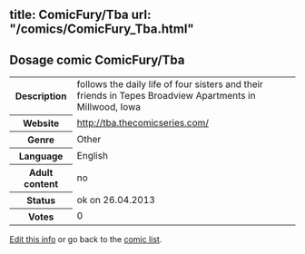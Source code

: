 title: ComicFury/Tba
url: "/comics/ComicFury_Tba.html"
---
Dosage comic ComicFury/Tba
-----------------------------------------

<p id="msg"></p>
<script type="text/javascript">
if (window.location.search === '?edit_info_mail=sent_ok') {
  var elem = document.getElementById("msg");
  elem.innerHTML = 'Edited information sucessfully sent.';
  elem.className = 'ok';
}
</script>
<table class="comicinfo">
<tr>
<th>Description</th><td>follows the daily life of four sisters and their friends in Tepes Broadview Apartments in Millwood, Iowa</td>
</tr>
<tr>
<th>Website</th><td><a href="http://tba.thecomicseries.com/">http://tba.thecomicseries.com/</a></td>
</tr>
<tr>
<th>Genre</th><td>Other</td>
</tr>
<tr>
<th>Language</th><td>English</td>
</tr>
<tr>
<th>Adult content</th><td>no</td>
</tr>
<tr>
<th>Status</th><td>ok on 26.04.2013</td>
</tr>
<tr>
<th>Votes</th><td>0</td>
</tr>
</table>

[Edit this info](ComicFury_Tba_edit.html) or go back to the [comic list](../comic-index.html).
